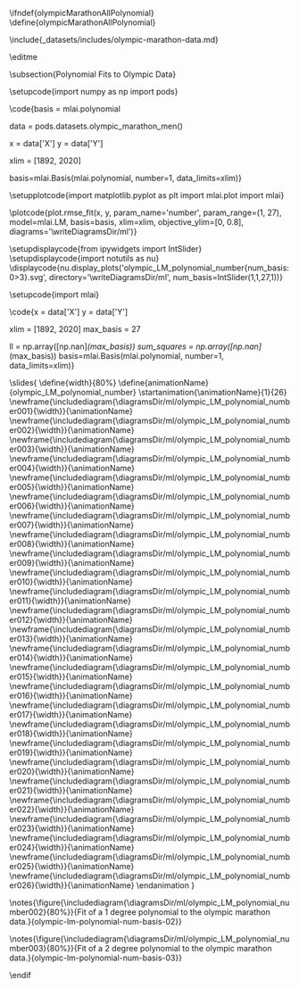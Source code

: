 \ifndef{olympicMarathonAllPolynomial}
\define{olympicMarathonAllPolynomial}

\include{_datasets/includes/olympic-marathon-data.md}

\editme

\subsection{Polynomial Fits to Olympic Data}

\setupcode{import numpy as np
import pods}

\code{basis = mlai.polynomial

data = pods.datasets.olympic_marathon_men()

x = data['X']
y = data['Y']

xlim = [1892, 2020]

basis=mlai.Basis(mlai.polynomial, number=1, data_limits=xlim)}

\setupplotcode{import matplotlib.pyplot as plt
import mlai.plot
import mlai}

\plotcode{plot.rmse_fit(x, y, param_name='number', param_range=(1, 27), 
              model=mlai.LM, 
			  basis=basis,
              xlim=xlim, objective_ylim=[0, 0.8],
              diagrams='\writeDiagramsDir/ml')}

\setupdisplaycode{from ipywidgets import IntSlider}
\setupdisplaycode{import notutils as nu}
\displaycode{nu.display_plots('olympic_LM_polynomial_number{num_basis:0>3}.svg',
                            directory='\writeDiagramsDir/ml', 
                            num_basis=IntSlider(1,1,27,1))}


\setupcode{import mlai}


\code{x = data['X']
y = data['Y']

xlim = [1892, 2020]
max_basis = 27

ll = np.array([np.nan]*(max_basis))
sum_squares = np.array([np.nan]*(max_basis))
basis=mlai.Basis(mlai.polynomial, number=1, data_limits=xlim)}

                            

\slides{
\define{width}{80%}
\define{animationName}{olympic_LM_polynomial_number}
\startanimation{\animationName}{1}{26}
\newframe{\includediagram{\diagramsDir/ml/olympic_LM_polynomial_number001}{\width}}{\animationName}
\newframe{\includediagram{\diagramsDir/ml/olympic_LM_polynomial_number002}{\width}}{\animationName}
\newframe{\includediagram{\diagramsDir/ml/olympic_LM_polynomial_number003}{\width}}{\animationName}
\newframe{\includediagram{\diagramsDir/ml/olympic_LM_polynomial_number004}{\width}}{\animationName}
\newframe{\includediagram{\diagramsDir/ml/olympic_LM_polynomial_number005}{\width}}{\animationName}
\newframe{\includediagram{\diagramsDir/ml/olympic_LM_polynomial_number006}{\width}}{\animationName}
\newframe{\includediagram{\diagramsDir/ml/olympic_LM_polynomial_number007}{\width}}{\animationName}
\newframe{\includediagram{\diagramsDir/ml/olympic_LM_polynomial_number008}{\width}}{\animationName}
\newframe{\includediagram{\diagramsDir/ml/olympic_LM_polynomial_number009}{\width}}{\animationName}
\newframe{\includediagram{\diagramsDir/ml/olympic_LM_polynomial_number010}{\width}}{\animationName}
\newframe{\includediagram{\diagramsDir/ml/olympic_LM_polynomial_number011}{\width}}{\animationName}
\newframe{\includediagram{\diagramsDir/ml/olympic_LM_polynomial_number012}{\width}}{\animationName}
\newframe{\includediagram{\diagramsDir/ml/olympic_LM_polynomial_number013}{\width}}{\animationName}
\newframe{\includediagram{\diagramsDir/ml/olympic_LM_polynomial_number014}{\width}}{\animationName}
\newframe{\includediagram{\diagramsDir/ml/olympic_LM_polynomial_number015}{\width}}{\animationName}
\newframe{\includediagram{\diagramsDir/ml/olympic_LM_polynomial_number016}{\width}}{\animationName}
\newframe{\includediagram{\diagramsDir/ml/olympic_LM_polynomial_number017}{\width}}{\animationName}
\newframe{\includediagram{\diagramsDir/ml/olympic_LM_polynomial_number018}{\width}}{\animationName}
\newframe{\includediagram{\diagramsDir/ml/olympic_LM_polynomial_number019}{\width}}{\animationName}
\newframe{\includediagram{\diagramsDir/ml/olympic_LM_polynomial_number020}{\width}}{\animationName}
\newframe{\includediagram{\diagramsDir/ml/olympic_LM_polynomial_number021}{\width}}{\animationName}
\newframe{\includediagram{\diagramsDir/ml/olympic_LM_polynomial_number022}{\width}}{\animationName}
\newframe{\includediagram{\diagramsDir/ml/olympic_LM_polynomial_number023}{\width}}{\animationName}
\newframe{\includediagram{\diagramsDir/ml/olympic_LM_polynomial_number024}{\width}}{\animationName}
\newframe{\includediagram{\diagramsDir/ml/olympic_LM_polynomial_number025}{\width}}{\animationName}
\newframe{\includediagram{\diagramsDir/ml/olympic_LM_polynomial_number026}{\width}}{\animationName}
\endanimation
}

\notes{\figure{\includediagram{\diagramsDir/ml/olympic_LM_polynomial_number002}{80%}}{Fit of a 1 degree polynomial to the olympic marathon data.}{olympic-lm-polynomial-num-basis-02}}

\notes{\figure{\includediagram{\diagramsDir/ml/olympic_LM_polynomial_number003}{80%}}{Fit of a 2 degree polynomial to the olympic marathon data.}{olympic-lm-polynomial-num-basis-03}}



                            
\endif
